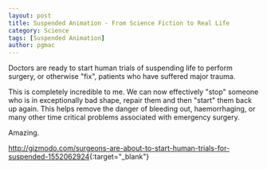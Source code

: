 ```yaml
---
layout: post
title: Suspended Animation - From Science Fiction to Real Life
category: Science
tags: [Suspended Animation]
author: pgmac
---
```

Doctors are ready to start human trials of suspending life to perform surgery, or otherwise "fix", patients who have suffered major trauma.

This is completely incredible to me.  We can now effectively "stop" someone who is in exceptionally bad shape, repair them and then "start" them back up again.  This helps remove the danger of bleeding out, haemorrhaging, or many other time critical problems associated with emergency surgery.

Amazing.

<http://gizmodo.com/surgeons-are-about-to-start-human-trials-for-suspended-1552062924>{:target="_blank"}
